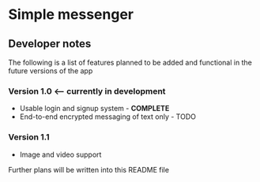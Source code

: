 # Simple messenger

## Developer notes

The following is a list of features planned to be added and functional in the future versions of the app


### Version 1.0 <-- currently in development

- Usable login and signup system - <b>COMPLETE</b>
- End-to-end encrypted messaging of text only - TODO


### Version 1.1

- Image and video support


Further plans will be written into this README file